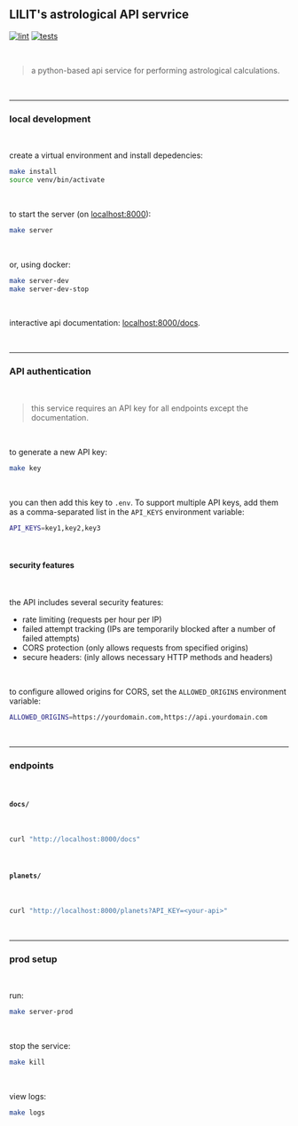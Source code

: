 ## LILIT's astrological API servrice
[![lint](https://github.com/lilit-org/drusilla-py/actions/workflows/lint.yml/badge.svg)](https://github.com/lilit-org/service-astro/actions/workflows/lint.yml)
[![tests](https://github.com/lilit-org/drusilla-py/actions/workflows/tests.yml/badge.svg)](https://github.com/lilit-org/service-astro/actions/workflows/tests.yml)

<br>

> a python-based api service for performing astrological calculations.

<br>

---

### local development

<br>

create a virtual environment and install depedencies:

```bash
make install
source venv/bin/activate
```

<br>

to start the server (on [localhost:8000](http://localhost:8000)):

```bash
make server
```

<br>

or, using docker:

```bash
make server-dev
make server-dev-stop
```

<br>

interactive api documentation: [localhost:8000/docs](http://localhost:8000/docs).

<br>

---

### API authentication

<br>

> this service requires an API key for all endpoints except the documentation. 

<br>

to generate a new API key:

```bash
make key
```

<br>

you can then add this key to `.env`. To support multiple API keys, add them as a comma-separated list in the `API_KEYS` environment variable:

```bash
API_KEYS=key1,key2,key3
```

<br>

#### security features

<br>

the API includes several security features:

- rate limiting (requests per hour per IP)
- failed attempt tracking (IPs are temporarily blocked after a number of failed attempts)
- CORS protection (only allows requests from specified origins)
- secure headers: (inly allows necessary HTTP methods and headers)

<br>

to configure allowed origins for CORS, set the `ALLOWED_ORIGINS` environment variable:

```bash
ALLOWED_ORIGINS=https://yourdomain.com,https://api.yourdomain.com
```

<br>

---

### endpoints

<br>

#### `docs/`

<br>

```bash
curl "http://localhost:8000/docs"
```    

<br>

#### `planets/`

<br>

```bash
curl "http://localhost:8000/planets?API_KEY=<your-api>"
```    

<br>

---

### prod setup

<br>

run:

```bash
make server-prod
```

<br>

stop the service:

```bash
make kill
```

<br>

view logs:

```bash
make logs
```
